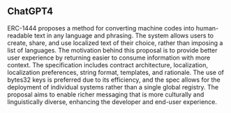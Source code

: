 ## ChatGPT4

ERC-1444 proposes a method for converting machine codes into human-readable text in any language and phrasing. The system allows users to create, share, and use localized text of their choice, rather than imposing a list of languages. The motivation behind this proposal is to provide better user experience by returning easier to consume information with more context. The specification includes contract architecture, localization, localization preferences, string format, templates, and rationale. The use of bytes32 keys is preferred due to its efficiency, and the spec allows for the deployment of individual systems rather than a single global registry. The proposal aims to enable richer messaging that is more culturally and linguistically diverse, enhancing the developer and end-user experience.

